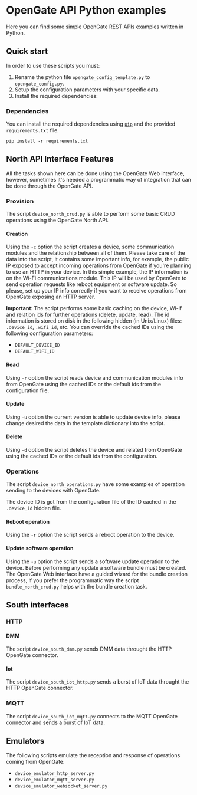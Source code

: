 # OpenGate API Python examples
Here you can find some simple OpenGate REST APIs examples written in Python.

## Quick start 
In order to use these scripts you must:

1. Rename the python file `opengate_config_template.py` to `opengate_config.py`.
2. Setup the configuration parameters with your specific data.
3. Install the required dependencies:

### Dependencies 
You can install the required dependencies using [`pip`](https://pypi.python.org/pypi/pip) and the provided `requirements.txt` file.

```
pip install -r requirements.txt
```

## North API Interface Features
All the tasks shown here can be done using the OpenGate Web interface, however, sometimes it's needed a programmatic way of integration that can be done through the OpenGate API.

### Provision
The script `device_north_crud.py` is able to perform some basic CRUD operations using the OpenGate North API.

#### Creation

Using the `-c` option the script creates a device, some communication modules and the relationship between all of them. Please take care of the data into the script, it contains some important info, for example, the public IP exposed to accept incoming operations from OpenGate if you're planning to use an HTTP in your device. In this simple example, the IP information is on the Wi-Fi communications module. This IP will be used by OpenGate to send operation requests like reboot equipment or software update. So please, set up your IP info correctly if you want to receive operations from OpenGate exposing an HTTP server.

**Important**: The script performs some basic caching on the device, Wi-If and relation ids for further operations
(delete, update, read). The id information is stored on disk in the following hidden (in Unix/Linux) files:
`.device_id`, `.wifi_id`, etc. You can override the cached IDs using the following configuration
parameters:

* `DEFAULT_DEVICE_ID`
* `DEFAULT_WIFI_ID`

#### Read
Using `-r` option the script reads device and communication modules info from OpenGate using the cached IDs or the default ids from the configuration file.

####  Update
Using `-u` option the current version is able to update device info, please change desired the data in the template dictionary into the script.

#### Delete
Using `-d` option the script deletes the device and related from OpenGate using the cached IDs or the default ids from the configuration.

### Operations
The script `device_north_operations.py` have some examples of operation sending to the devices with OpenGate. 

The device ID is got from the configuration file of the ID cached in the `.device_id` hidden file.

#### Reboot operation
Using the `-r` option the script sends a reboot operation to the device.

#### Update software operation
Using the `-u` option the script sends a software update operation to the device. Before performing any update a software bundle must be created. The OpenGate Web interface have a guided wizard for the bundle creation process, if you prefer the programmatic way the script `bundle_north_crud.py` helps with the bundle creation task.

## South interfaces

### HTTP
#### DMM
The script `device_south_dmm.py` sends DMM data throught the HTTP OpenGate connector.
#### Iot
The script `device_south_iot_http.py` sends a burst of IoT data throught the HTTP OpenGate connector.

### MQTT
The script `device_south_iot_mqtt.py` connects to the MQTT OpenGate connector and sends a burst of IoT data.

## Emulators
The following scripts emulate the reception and response of operations coming from OpenGate:

* `device_emulator_http_server.py`
* `device_emulator_mqtt_server.py`
* `device_emulator_websocket_server.py`